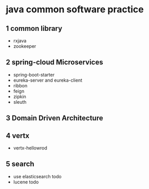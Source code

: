 # java common software practice

## 1 common library

- rxjava
- zookeeper


## 2 spring-cloud Microservices

- spring-boot-starter
- eureka-server and eureka-client
- ribbon
- feign 
- zipkin
- sleuth

## 3 Domain Driven Architecture


## 4 vertx
- vertx-hellowrod 

## 5 search
- use elasticsearch todo
- lucene  todo









